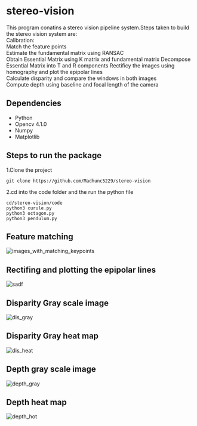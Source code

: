 # stereo-vision
This program conatins a stereo vision pipeline system.Steps taken to build the stereo vision system are:  
Calibration:  
  Match the feature points  
  Estimate the fundamental matrix using RANSAC  
  Obtain Essential Matrix using K matrix and fundamental matrix
  Decompose Essential Matrix into T and R components
  Rectificy the images using homography and plot the epipolar lines  
  Calculate disparity and compare the windows in both images  
  Compute depth using baseline and focal length of the camera

## Dependencies

-   Python
-   Opencv 4.1.0
-   Numpy
-   Matplotlib

## Steps to run the package
1.Clone the project 

    git clone https://github.com/Madhunc5229/stereo-vision

2.cd into the code folder and the run the python file
    
    cd/stereo-vision/code  
    python3 curule.py
    python3 octagon.py
    python3 pendulum.py
    

## Feature matching  
![images_with_matching_keypoints](https://user-images.githubusercontent.com/61328094/163917726-347b2fe7-f786-41ed-98b7-979a9a73243b.png)

## Rectifing and plotting the epipolar lines
![sadf](https://user-images.githubusercontent.com/61328094/163919225-239df20b-b888-43ea-933a-bc75a0dab195.png)

## Disparity Gray scale image  
![dis_gray](https://user-images.githubusercontent.com/61328094/163918197-6785ede0-cafc-4a32-9ecc-922f766f0699.png)


## Disparity Gray heat map
![dis_heat](https://user-images.githubusercontent.com/61328094/163918230-dfab6c3a-e750-4a25-b12b-63b71de93a71.png)

## Depth gray scale image
![depth_gray](https://user-images.githubusercontent.com/61328094/163918353-f74f1f06-1ee6-4453-9edc-c92402d15121.png)

## Depth heat map
![depth_hot](https://user-images.githubusercontent.com/61328094/163918393-28d8923a-32ec-42ce-a7e8-fda1c32da173.png)



